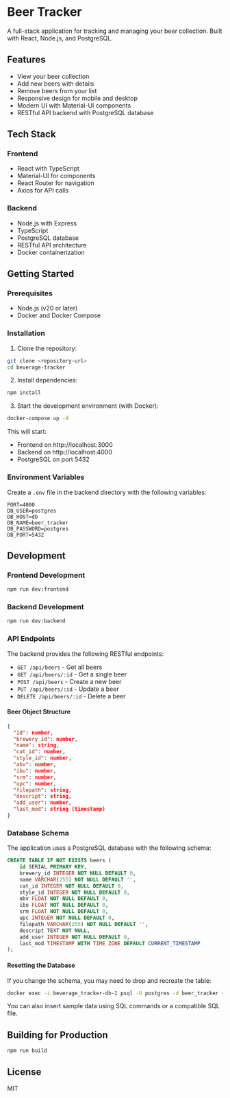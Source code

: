 # Beer Tracker

A full-stack application for tracking and managing your beer collection. Built with React, Node.js, and PostgreSQL.

## Features

- View your beer collection
- Add new beers with details
- Remove beers from your list
- Responsive design for mobile and desktop
- Modern UI with Material-UI components
- RESTful API backend with PostgreSQL database

## Tech Stack

### Frontend
- React with TypeScript
- Material-UI for components
- React Router for navigation
- Axios for API calls

### Backend
- Node.js with Express
- TypeScript
- PostgreSQL database
- RESTful API architecture
- Docker containerization

## Getting Started

### Prerequisites
- Node.js (v20 or later)
- Docker and Docker Compose

### Installation

1. Clone the repository:
```bash
git clone <repository-url>
cd beverage-tracker
```

2. Install dependencies:
```bash
npm install
```

3. Start the development environment (with Docker):
```bash
docker-compose up -d
```

This will start:
- Frontend on http://localhost:3000
- Backend on http://localhost:4000
- PostgreSQL on port 5432

### Environment Variables

Create a `.env` file in the backend directory with the following variables:
```env
PORT=4000
DB_USER=postgres
DB_HOST=db
DB_NAME=beer_tracker
DB_PASSWORD=postgres
DB_PORT=5432
```

## Development

### Frontend Development
```bash
npm run dev:frontend
```

### Backend Development
```bash
npm run dev:backend
```

### API Endpoints

The backend provides the following RESTful endpoints:

- `GET /api/beers` - Get all beers
- `GET /api/beers/:id` - Get a single beer
- `POST /api/beers` - Create a new beer
- `PUT /api/beers/:id` - Update a beer
- `DELETE /api/beers/:id` - Delete a beer

#### Beer Object Structure
```json
{
  "id": number,
  "brewery_id": number,
  "name": string,
  "cat_id": number,
  "style_id": number,
  "abv": number,
  "ibu": number,
  "srm": number,
  "upc": number,
  "filepath": string,
  "descript": string,
  "add_user": number,
  "last_mod": string (timestamp)
}
```

### Database Schema

The application uses a PostgreSQL database with the following schema:

```sql
CREATE TABLE IF NOT EXISTS beers (
    id SERIAL PRIMARY KEY,
    brewery_id INTEGER NOT NULL DEFAULT 0,
    name VARCHAR(255) NOT NULL DEFAULT '',
    cat_id INTEGER NOT NULL DEFAULT 0,
    style_id INTEGER NOT NULL DEFAULT 0,
    abv FLOAT NOT NULL DEFAULT 0,
    ibu FLOAT NOT NULL DEFAULT 0,
    srm FLOAT NOT NULL DEFAULT 0,
    upc INTEGER NOT NULL DEFAULT 0,
    filepath VARCHAR(255) NOT NULL DEFAULT '',
    descript TEXT NOT NULL,
    add_user INTEGER NOT NULL DEFAULT 0,
    last_mod TIMESTAMP WITH TIME ZONE DEFAULT CURRENT_TIMESTAMP
);
```

#### Resetting the Database
If you change the schema, you may need to drop and recreate the table:
```bash
docker exec -i beverage_tracker-db-1 psql -U postgres -d beer_tracker < backend/src/db/schema.sql
```

You can also insert sample data using SQL commands or a compatible SQL file.

## Building for Production

```bash
npm run build
```

## License

MIT 